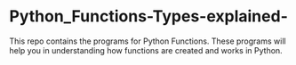 # Python_Functions-Types-explained-
This repo contains the programs for Python Functions. These programs will help you in understanding how functions are created and works in Python.

